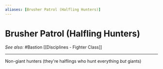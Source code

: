 ```yaml
---
aliases: [Brusher Patrol (Halfling Hunters)]
---
```

# Brusher Patrol (Halfling Hunters)
*See also:* #Bastion [[Disciplines - Fighter Class]]
___
  Non-giant hunters (they're halflings who hunt everything *but* giants)